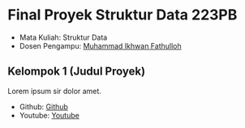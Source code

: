 # Final Proyek Struktur Data 223PB
<ul>
  <li>Mata Kuliah: Struktur Data</li>
  <li>Dosen Pengampu: <a href="https://github.com/Muhammad-Ikhwan-Fathulloh">Muhammad Ikhwan Fathulloh</a></li>
</ul>

## Kelompok 1 (Judul Proyek)

<p>Lorem ipsum sir dolor amet.</p>

<ul>
  <li>Github: <a href="">Github</a></li>
  <li>Youtube: <a href="">Youtube</a></li>
</ul>